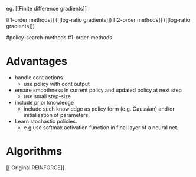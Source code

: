 
eg.
[[Finite difference gradients]]

[[1-order methods]] ([[log-ratio gradients]])
[[2-order methods]] ([[log-ratio gradients]])


#policy-search-methods #1-order-methods

# Advantages
* handle cont actions
	* use policy with cont output
* ensure smoothness in current policy and updated policy at next step
	* use small step-size
* include prior knowledge
	* include such knowledge as policy form (e.g. Gaussian) and/or initialisation of parameters.
* Learn stochastic policies.
	* e.g use softmax activation function in final layer of a neural net.

# Algorithms

[[ Original REINFORCE]]

